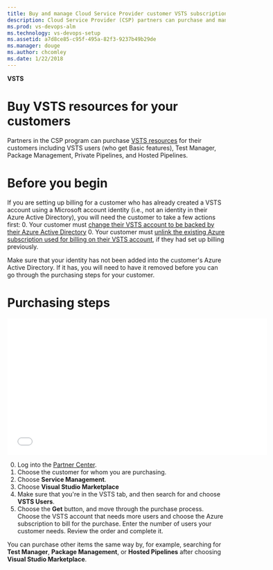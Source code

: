 ```yaml
---
title: Buy and manage Cloud Service Provider customer VSTS subscriptions
description: Cloud Service Provider (CSP) partners can purchase and manage Visual Studio Team Services (VSTS) for their customers
ms.prod: vs-devops-alm
ms.technology: vs-devops-setup
ms.assetid: a7d8ce85-c95f-495a-82f3-9237b49b29de
ms.manager: douge
ms.author: chcomley
ms.date: 1/22/2018
---
```


**VSTS**

# Buy VSTS resources for your customers

Partners in the CSP program can purchase [VSTS resources](https://www.visualstudio.com/team-services/pricing) for 
their customers including VSTS users (who get Basic  features), Test Manager, Package Management, Private Pipelines, and 
Hosted Pipelines.

# Before you begin
If you are setting up billing for a customer who has already created a VSTS account using a Microsoft account identity 
(i.e., not an identity in their Azure Active Directory), you will need the customer to take a few actions first:
0. Your customer must [change their VSTS account to be backed by their Azure Active Directory](../../accounts/access-with-azure-ad.md)
0. Your customer must [unlink the existing Azure subscription used for billing on their VSTS account](../change-azure-subscription.md), if they had set up billing previously. 

Make sure that your identity has not been added into the customer's Azure Active Directory. If it has, you will need to have it removed before you can go through the purchasing steps for your customer.

# Purchasing steps
<iframe src="//channel9.msdn.com/Shows/Visual-Studio-for-CSP-Partners/CSP-How-to-buy-VSTS/player" width="600" height="315" allowFullScreen="true" frameBorder="0"></iframe>

0. Log into the [Partner Center](https://partnercenter.microsoft.com).
0. Choose the customer for whom you are purchasing.
0. Choose **Service Management**.
0. Choose **Visual Studio Marketplace**
0. Make sure that you're in the VSTS tab, and then search for and choose **VSTS Users**.
0. Choose the **Get** button, and move through the purchase process. Choose the VSTS account that needs more users and 
choose the Azure subscription to bill for the purchase.  Enter the number of users your customer needs.  Review the 
order and complete it.

You can purchase other items the same way by, for example, searching for **Test Manager**, **Package Management**, or **Hosted Pipelines** after choosing **Visual Studio 
Marketplace**.